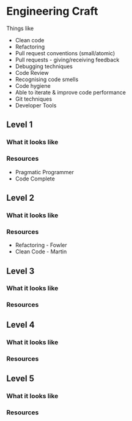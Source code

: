 # Engineering Craft

Things like
- Clean code
- Refactoring
- Pull request conventions (small/atomic)
- Pull requests - giving/receiving feedback
- Debugging techniques
- Code Review
- Recognising code smells
- Code hygiene
- Able to iterate & improve code performance
- Git techniques
- Developer Tools

## Level 1

### What it looks like

### Resources
- Pragmatic Programmer
- Code Complete

## Level 2

### What it looks like

### Resources
- Refactoring - Fowler
- Clean Code - Martin

## Level 3

### What it looks like

### Resources

## Level 4

### What it looks like

### Resources

## Level 5

### What it looks like

### Resources


